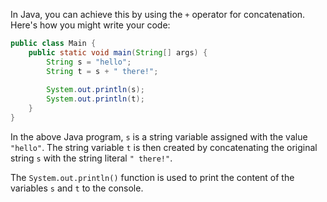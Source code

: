In Java, you can achieve this by using the `+` operator for concatenation. Here's how you might write your code:

```java
public class Main {
    public static void main(String[] args) {
        String s = "hello";
        String t = s + " there!";
        
        System.out.println(s);
        System.out.println(t);
    }
}
```
In the above Java program, `s` is a string variable assigned with the value `"hello"`. The string variable `t` is then created by concatenating the original string `s` with the string literal `" there!"`.

The `System.out.println()` function is used to print the content of the variables `s` and `t` to the console.
